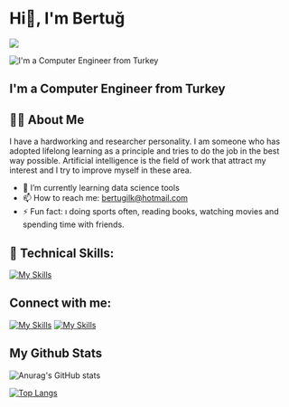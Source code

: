 # Hi👋, I'm Bertuğ

![](https://komarev.com/ghpvc/?username=your-github-username)

![I'm a Computer Engineer from Turkey](https://i.pinimg.com/originals/01/2d/fc/012dfc3300856f39ecfad5ca682c1b37.gif)

## I'm a Computer Engineer from Turkey

## 🙋‍♂️ About Me

I have a hardworking and researcher personality. I am someone who has adopted lifelong learning as a principle and tries to do the job in the best way possible. Artificial intelligence is the field of work that attract my interest and I try to improve myself in these area.

- 🌱 I’m currently learning data science tools 
- 📫 How to reach me: bertugilk@hotmail.com 
- ⚡ Fun fact: ı doing sports often, reading books, watching movies and spending time with friends. 

## 🚀 Technical Skills:
[![My Skills](https://skillicons.dev/icons?i=python,cpp,c,java,tensorflow,pytorch,mysql,linux)](https://skillicons.dev)


## Connect with me:

[![My Skills](https://skillicons.dev/icons?i=github)](https://github.com/bertugilk)
[![My Skills](https://skillicons.dev/icons?i=linkedin)](https://www.linkedin.com/in/bertu%C4%9F-ilk-172066163/)

## My Github Stats

![Anurag's GitHub stats](https://github-readme-stats.vercel.app/api?username=bertugilk&theme=dark&show_icons=true)

[![Top Langs](https://github-readme-stats.vercel.app/api/top-langs/?username=bertugilk&layout=compact)](https://github.com/anuraghazra/github-readme-stats)
